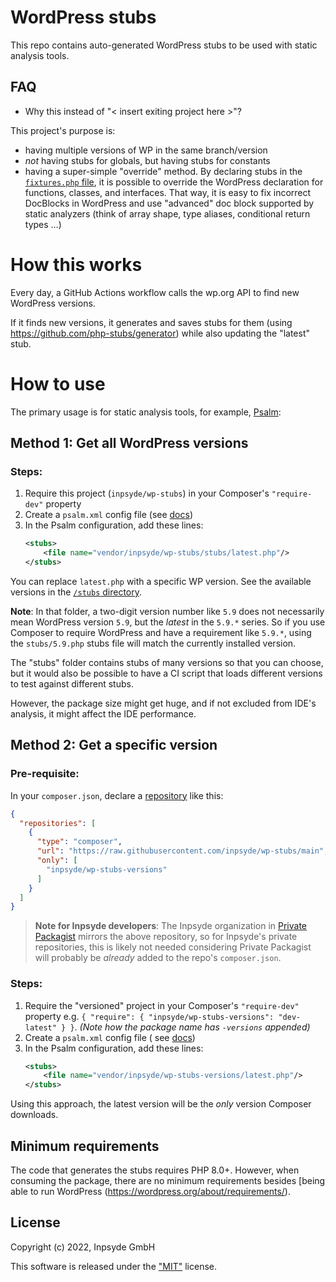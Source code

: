 # WordPress stubs

This repo contains auto-generated WordPress stubs to be used with static analysis tools.

## FAQ

- Why this instead of "< insert exiting project here >"?

This project's purpose is:

- having multiple versions of WP in the same branch/version
- _not_ having stubs for globals, but having stubs for constants
- having a super-simple "override" method. By declaring stubs in
  the [`fixtures.php` file](https://github.com/inpsyde/wp-stubs/blob/main/fixtures.php), it is
  possible to override the WordPress declaration for functions, classes, and interfaces.
  That way, it is easy to fix incorrect DocBlocks in WordPress and use "advanced" doc block
  supported by static analyzers (think of array shape, type aliases, conditional return types …)

# How this works

Every day, a GitHub Actions workflow calls the wp.org API to find new WordPress versions.

If it finds new versions, it generates and saves stubs for them (using
https://github.com/php-stubs/generator) while also updating the "latest" stub.

# How to use

The primary usage is for static analysis tools, for example, [Psalm](https://psalm.dev/):

## Method 1: Get all WordPress versions

### Steps:

1. Require this project (`inpsyde/wp-stubs`) in your Composer's `"require-dev"` property
2. Create a `psalm.xml` config file
   (see [docs](https://psalm.dev/docs/running_psalm/configuration/))
3. In the Psalm configuration, add these lines:
    ```xml
    <stubs>
        <file name="vendor/inpsyde/wp-stubs/stubs/latest.php"/>
    </stubs>
    ```

You can replace `latest.php` with a specific WP version. See the available versions in
the [`/stubs` directory](https://github.com/inpsyde/wp-stubs/tree/main/stubs).

**Note**: In that folder, a two-digit version number like `5.9` does not necessarily mean WordPress
version `5.9`, but the _latest_ in the `5.9.*` series. So if you use Composer to require WordPress
and have a requirement like `5.9.*`, using the `stubs/5.9.php` stubs file will match the currently
installed version.

The "stubs" folder contains stubs of many versions so that you can choose, but it would also be
possible to have a CI script that loads different versions to test against different stubs.

However, the package size might get huge, and if not excluded from IDE's analysis, it might affect
the IDE performance.

## Method 2: Get a specific version

### Pre-requisite:

In your `composer.json`, declare
a [repository](https://getcomposer.org/doc/05-repositories.md#repository) like this:

```json
{
  "repositories": [
    {
      "type": "composer",
      "url": "https://raw.githubusercontent.com/inpsyde/wp-stubs/main",
      "only": [
        "inpsyde/wp-stubs-versions"
      ]
    }
  ]
}
```

> **Note for Inpsyde developers**: The Inpsyde organization
> in [Private Packagist](https://packagist.com/) mirrors the above repository, so for Inpsyde's
> private repositories, this is likely not needed considering Private Packagist will probably
> be _already_ added to the repo's `composer.json`.

### Steps:

1. Require the "versioned" project in your Composer's `"require-dev"` property e.g.
   `{ "require": { "inpsyde/wp-stubs-versions": "dev-latest" } }`.
   _(Note how the package name has  `-versions` appended)_
2. Create a `psalm.xml` config file (
   see [docs](https://psalm.dev/docs/running_psalm/configuration/))
3. In the Psalm configuration, add these lines:
    ```xml
    <stubs>
        <file name="vendor/inpsyde/wp-stubs-versions/latest.php"/>
    </stubs>
    ```

Using this approach, the latest version will be the *only* version Composer downloads.

## Minimum requirements

The code that generates the stubs requires PHP 8.0+. However, when consuming the package, there are
no minimum requirements besides [being able to run
WordPress (https://wordpress.org/about/requirements/).

## License

Copyright (c) 2022, Inpsyde GmbH

This software is released under the ["MIT"](LICENSE) license.

